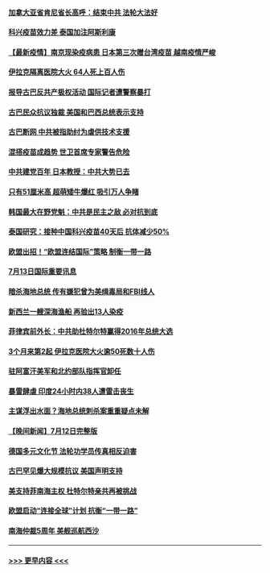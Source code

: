 #### [加拿大亚省肯尼省长高呼：结束中共 法轮大法好](../pages/prog202/a103164798.md?t=07140251) 
#### [科兴疫苗效力差 泰国加注阿斯利康](../pages/prog202/a103164543.md?t=07140251) 
#### [【最新疫情】南京现染疫病患 日本第三次赠台湾疫苗 越南疫情严峻](../pages/prog202/a103164692.md?t=07140251) 
#### [伊拉克隔离医院大火 64人死上百人伤](../pages/prog202/a103164701.md?t=07140251) 
#### [报导古巴反共产极权活动 国际记者遭警察暴打](../pages/prog202/a103164529.md?t=07140251) 
#### [古巴民众抗议独裁 美国和巴西总统表示支持](../pages/prog202/a103164625.md?t=07140251) 
#### [古巴断网 中共被指助纣为虐供技术支援](../pages/prog202/a103164623.md?t=07140251) 
#### [混搭疫苗成趋势 世卫首席专家警告危险](../pages/prog202/a103164539.md?t=07140251) 
#### [中共建党百年 日本教授：中共大势已去](../pages/prog202/a103164593.md?t=07140251) 
#### [只有51厘米高 超萌矮牛爆红 吸引万人争睹](../pages/prog202/a103164494.md?t=07140251) 
#### [韩国最大在野党魁：中共是民主之敌 必对抗到底](../pages/prog202/a103164503.md?t=07140251) 
#### [泰国研究：接种中国科兴疫苗40天后 抗体减少50%](../pages/prog202/a103164469.md?t=07140251) 
#### [欧盟出招！“欧盟连结国际”策略 制衡一带一路](../pages/prog202/a103164426.md?t=07140251) 
#### [7月13日国际重要讯息](../pages/prog202/a103164420.md?t=07140251) 
#### [暗杀海地总统 传有嫌犯曾为美缉毒局和FBI线人](../pages/prog202/a103164363.md?t=07140251) 
#### [新西兰一艘深海渔船 再验出13人染疫](../pages/prog202/a103164291.md?t=07140251) 
#### [菲律宾前外长：中共助杜特尔特赢得2016年总统大选](../pages/prog202/a103164306.md?t=07140251) 
#### [3个月来第2起 伊拉克医院大火逾50死数十人伤](../pages/prog202/a103164246.md?t=07140251) 
#### [驻阿富汗美军和北约部队指挥官卸任](../pages/prog202/a103164034.md?t=07140251) 
#### [暴雷肆虐 印度24小时内38人遭雷击丧生](../pages/prog202/a103164106.md?t=07140251) 
#### [主谋浮出水面？海地总统刺杀案重重疑点未解](../pages/prog202/a103164163.md?t=07140251) 
#### [【晚间新闻】7月12日完整版](../pages/prog202/a103164206.md?t=07140251) 
#### [德国多元文化节  法轮功学员传真相反迫害](../pages/prog202/a103163773.md?t=07140251) 
#### [古巴罕见爆大规模抗议 美国声明支持](../pages/prog202/a103164099.md?t=07140251) 
#### [美支持菲南海主权 杜特尔特亲共再被挑战](../pages/prog202/a103164101.md?t=07140251) 
#### [欧盟启动“连接全球”计划 抗衡“一带一路”](../pages/prog202/a103164041.md?t=07140251) 
#### [南海仲裁5周年 美舰巡航西沙](../pages/prog202/a103163964.md?t=07140251) 

----
#### [ >>> 更早内容 <<< ](../indexes/prog202-earlier.md)
